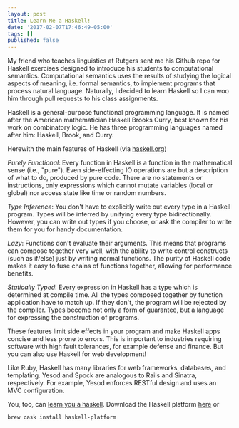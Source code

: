```yaml
---
layout: post
title: Learn Me a Haskell!
date: '2017-02-07T17:46:49-05:00'
tags: []
published: false
---
```

My friend who teaches linguistics at Rutgers sent me his Github repo for Haskell exercises designed to introduce his students to computational semantics. Computational semantics uses the results of studying the logical aspects of meaning, i.e. formal semantics, to implement programs that process natural language. Naturally, I decided to learn Haskell so I can woo him through pull requests to his class assignments.

Haskell is a general-purpose functional programming language. It is named after the American mathematician Haskell Brooks Curry, best known for his work on combinatory logic. He has three programming languages named after him: Haskell, Brook, and Curry.

Herewith the main features of Haskell (via [haskell.org](http://www.haskell.org))

*Purely Functional*: Every function in Haskell is a function in the mathematical sense (i.e., "pure"). Even side-effecting IO operations are but a description of what to do, produced by pure code. There are no statements or instructions, only expressions which cannot mutate variables (local or global) nor access state like time or random numbers.

*Type Inference*: You don't have to explicitly write out every type in a Haskell program. Types will be inferred by unifying every type bidirectionally. However, you can write out types if you choose, or ask the compiler to write them for you for handy documentation.

*Lazy*: Functions don't evaluate their arguments. This means that programs can compose together very well, with the ability to write control constructs (such as if/else) just by writing normal functions. The purity of Haskell code makes it easy to fuse chains of functions together, allowing for performance benefits.

*Statically Typed*: Every expression in Haskell has a type which is determined at compile time. All the types composed together by function application have to match up. If they don't, the program will be rejected by the compiler. Types become not only a form of guarantee, but a language for expressing the construction of programs.

These features limit side effects in your program and make Haskell apps concise and less prone to errors. This is important to industries requiring software with high fault tolerances, for example defense and finance. But you can also use Haskell for web development!

Like Ruby, Haskell has many libraries for web frameworks, databases, and templating. Yesod and Spock are analogous to Rails and Sinatra, respectively. For example, Yesod enforces RESTful design and uses an MVC configuration.

You, too, can [learn you a haskell](http://learnyouahaskell.com). Download the Haskell platform [here](https://www.haskell.org/platform/) or

```
brew cask install haskell-platform
```
